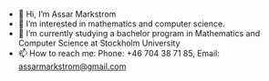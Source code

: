 - 👋 Hi, I’m Assar Markstrom
- 👀 I’m interested in mathematics and computer science.
- 🌱 I’m currently studying a bachelor program in Mathematics and Computer Science at Stockholm University
- 📫 How to reach me: Phone: +46 704 38 71 85, Email: assarmarkstrom@gmail.com

<!---
AssarMarkstrom/AssarMarkstrom is a ✨ special ✨ repository because its `README.md` (this file) appears on your GitHub profile.
You can click the Preview link to take a look at your changes.
--->
